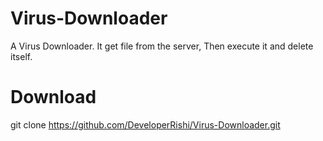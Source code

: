 # Virus-Downloader
A Virus Downloader. It get file from the server, Then execute it and delete itself.

# Download
git clone https://github.com/DeveloperRishi/Virus-Downloader.git
